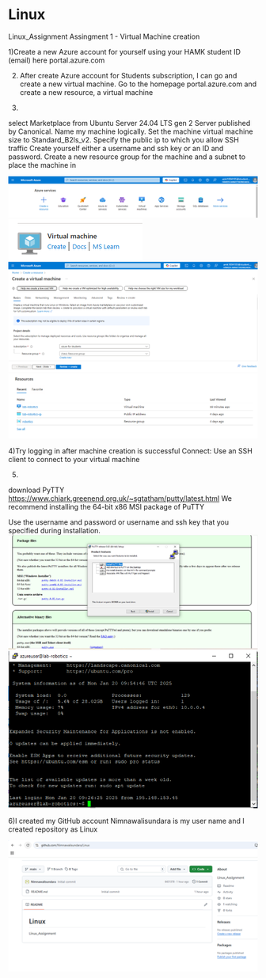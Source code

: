 # Linux
Linux_Assignment
Assingment 1 - Virtual Machine creation

1)Create a new Azure account for yourself using your HAMK student ID (email) here portal.azure.com

2) After create Azure account for Students subscription, I can go and create a new virtual machine.
   Go to the homepage portal.azure.com and create a new resource, a virtual machine

3)
select Marketplace from Ubuntu Server 24.04 LTS gen 2 Server published by Canonical. 
Name my machine logically. 
Set the machine virtual machine size to Standard_B2ls_v2. 
Specify the public ip to which you allow SSH traffic 
Create yourself either a username and ssh key or an ID and password. 
Create a new resource group for the machine and a subnet to place the machine in 

![](img/Assignment1/1.PNG)
![](img/Assignment1/2.PNG)
![](img/Assignment1/3.PNG)
![](img/Assignment1/4.PNG)

4)Try logging in after machine creation is successful Connect: Use an SSH client to connect to your virtual machine

5)
download PyTTY 
 https://www.chiark.greenend.org.uk/~sgtatham/putty/latest.html We recommend installing the 64-bit x86 MSI package of PuTTY

Use the username and password or username and ssh key that you specified during installation.
![](img/Assignment1/5.PNG)
![](img/Assignment1/6.PNG)

6)I created my GitHub account Nimnawalisundara is my user name and I created repository as Linux

![](img/Assignment1/7.PNG)

